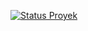 [![Status Proyek](https://img.shields.io/badge/status-berjalan-brightgreen.svg)](https://github.com/username/nama-proyek)
